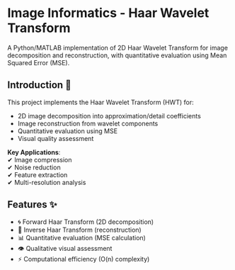 # Image Informatics - Haar Wavelet Transform
A Python/MATLAB implementation of 2D Haar Wavelet Transform for image decomposition and reconstruction, with quantitative evaluation using Mean Squared Error (MSE).


## Introduction 📖
This project implements the Haar Wavelet Transform (HWT) for:
- 2D image decomposition into approximation/detail coefficients
- Image reconstruction from wavelet components
- Quantitative evaluation using MSE
- Visual quality assessment

**Key Applications**:  
✔ Image compression  
✔ Noise reduction  
✔ Feature extraction  
✔ Multi-resolution analysis  

## Features ✨
- 🌀 Forward Haar Transform (2D decomposition)
- 🔄 Inverse Haar Transform (reconstruction)
- 📊 Quantitative evaluation (MSE calculation)
- 👁️ Qualitative visual assessment
- ⚡ Computational efficiency (O(n) complexity)


